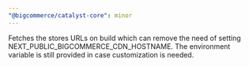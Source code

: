 ```yaml
---
"@bigcommerce/catalyst-core": minor
---
```


Fetches the stores URLs on build which can remove the need of setting NEXT_PUBLIC_BIGCOMMERCE_CDN_HOSTNAME. The environment variable is still provided in case customization is needed.
